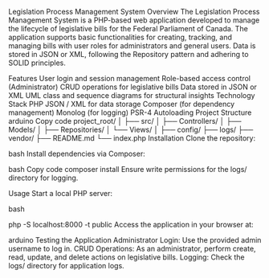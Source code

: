 Legislation Process Management System
Overview
The Legislation Process Management System is a PHP-based web application developed to manage the lifecycle of legislative bills for the Federal Parliament of Canada. The application supports basic functionalities for creating, tracking, and managing bills with user roles for administrators and general users. Data is stored in JSON or XML, following the Repository pattern and adhering to SOLID principles.

Features
User login and session management
Role-based access control (Administrator)
CRUD operations for legislative bills
Data stored in JSON or XML
UML class and sequence diagrams for structural insights
Technology Stack
PHP
JSON / XML for data storage
Composer (for dependency management)
Monolog (for logging)
PSR-4 Autoloading
Project Structure
arduino
Copy code
project_root/
│
├── src/
│   ├── Controllers/
│   ├── Models/
│   ├── Repositories/
│   └── Views/
│
├── config/
├── logs/
├── vendor/
├── README.md
└── index.php
Installation
Clone the repository:

bash
Install dependencies via Composer:

bash
Copy code
composer install
Ensure write permissions for the logs/ directory for logging.

Usage
Start a local PHP server:

bash

php -S localhost:8000 -t public
Access the application in your browser at:

arduino
Testing the Application
Administrator Login: Use the provided admin username to log in.
CRUD Operations: As an administrator, perform create, read, update, and delete actions on legislative bills.
Logging: Check the logs/ directory for application logs.
